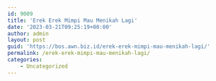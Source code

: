 ```yaml
---
id: 9009
title: 'Erek Erek Mimpi Mau Menikah Lagi'
date: '2023-03-21T09:25:19+00:00'
author: admin
layout: post
guid: 'https://bos.awn.biz.id/erek-erek-mimpi-mau-menikah-lagi/'
permalink: /erek-erek-mimpi-mau-menikah-lagi/
categories:
    - Uncategorized
---
```


